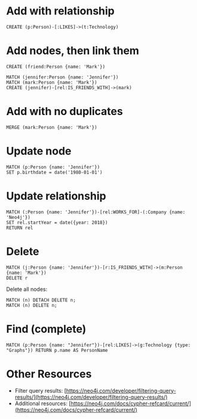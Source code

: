 # Add with relationship
`CREATE (p:Person)-[:LIKES]->(t:Technology)`

# Add nodes, then link them
```
CREATE (friend:Person {name: 'Mark'})

MATCH (jennifer:Person {name: 'Jennifer'})
MATCH (mark:Person {name: 'Mark'})
CREATE (jennifer)-[rel:IS_FRIENDS_WITH]->(mark)
```

# Add with no duplicates
`MERGE (mark:Person {name: 'Mark'})`

# Update node
```
MATCH (p:Person {name: 'Jennifer'})
SET p.birthdate = date('1980-01-01')
```

# Update relationship
```
MATCH (:Person {name: 'Jennifer'})-[rel:WORKS_FOR]-(:Company {name: 'Neo4j'})
SET rel.startYear = date({year: 2018})
RETURN rel
```

# Delete
```
MATCH (j:Person {name: 'Jennifer'})-[r:IS_FRIENDS_WITH]->(m:Person {name: 'Mark'})
DELETE r
```
Delete all nodes:
```
MATCH (n) DETACH DELETE n;
MATCH (n) DELETE n;
```

# Find (complete)
```
MATCH (p:Person {name: "Jennifer"})-[rel:LIKES]->(g:Technology {type: "Graphs"}) RETURN p.name AS PersonName
```

# Other Resources
* Filter query results: [https://neo4j.com/developer/filtering-query-results/](https://neo4j.com/developer/filtering-query-results/)
* Additional resources: [https://neo4j.com/docs/cypher-refcard/current/](https://neo4j.com/docs/cypher-refcard/current/)  
